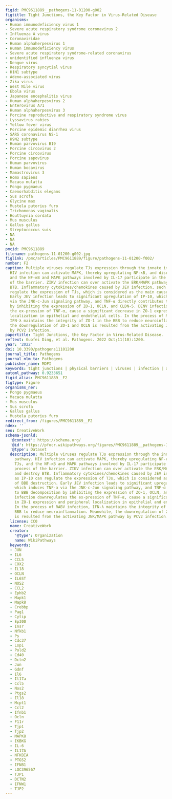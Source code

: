 ```yaml
---
figid: PMC9611889__pathogens-11-01200-g002
figtitle: Tight Junctions, the Key Factor in Virus-Related Disease
organisms:
- Human immunodeficiency virus 1
- Severe acute respiratory syndrome coronavirus 2
- Influenza A virus
- Coronaviridae
- Human alphaherpesvirus 1
- Human immunodeficiency virus
- Severe acute respiratory syndrome-related coronavirus
- unidentified influenza virus
- Dengue virus
- Respiratory syncytial virus
- H1N1 subtype
- Adeno-associated virus
- Zika virus
- West Nile virus
- Ebola virus
- Japanese encephalitis virus
- Human alphaherpesvirus 2
- Enterovirus A71
- Human alphaherpesvirus 3
- Porcine reproductive and respiratory syndrome virus
- Lyssavirus rabies
- Yellow fever virus
- Porcine epidemic diarrhea virus
- SARS coronavirus NS-1
- H9N2 subtype
- Human parvovirus B19
- Porcine circovirus 2
- Porcine circovirus
- Porcine sapovirus
- Human parvovirus
- Human bocavirus
- Mamastrovirus 3
- Homo sapiens
- Macaca mulatta
- Pongo pygmaeus
- Caenorhabditis elegans
- Sus scrofa
- Glycine max
- Mustela putorius furo
- Trichomonas vaginalis
- Houttuynia cordata
- Mus musculus
- Gallus gallus
- Streptococcus suis
- NA
- NA
- NA
pmcid: PMC9611889
filename: pathogens-11-01200-g002.jpg
figlink: /pmc/articles/PMC9611889/figure/pathogens-11-01200-f002/
number: F2
caption: Multiple viruses regulate TJs expression through the innate immune pathway.
  HIV infection can activate MAPK, thereby upregulating NF-κB, and disrupting TJs,
  and the NF-κB and MAPK pathways involved by IL-17 participate in the repair process
  of the barrier. ZIKV infection can over activate the ERK/MAPK pathway and destroy
  BTB. Inflammatory cytokines/chemokines caused by JEV infection, such as IP-10 can
  regulate the expression of TJs, which is considered as the main cause of BBB destruction.
  Early JEV infection leads to significant upregulation of IP-10, which induces TNF-α
  via the JNK-c-Jun signaling pathway, and TNF-α directly contributes to BBB decomposition
  by inhibiting the expression of ZO-1, OCLN, and CLDN-5. DENV infection downregulates
  the ex-pression of TNF-α, cause a significant decrease in ZO-1 expression and peripheral
  localization in epithelial and endothelial cells. In the process of RABV infection,
  IFN-λ maintains the integrity of ZO-1 in the BBB to reduce neuroinflammation. Meanwhile,
  the downregulation of ZO-1 and OCLN is resulted from the activating JNK/MAPK pathway
  by PCV2 infection.
papertitle: Tight Junctions, the Key Factor in Virus-Related Disease.
reftext: Guofei Ding, et al. Pathogens. 2022 Oct;11(10):1200.
year: '2022'
doi: 10.3390/pathogens11101200
journal_title: Pathogens
journal_nlm_ta: Pathogens
publisher_name: MDPI
keywords: tight junctions | physical barriers | viruses | infection | anti-viral drugs
automl_pathway: 0.9233651
figid_alias: PMC9611889__F2
figtype: Figure
organisms_ner:
- Pongo pygmaeus
- Macaca mulatta
- Mus musculus
- Sus scrofa
- Gallus gallus
- Mustela putorius furo
redirect_from: /figures/PMC9611889__F2
ndex: ''
seo: CreativeWork
schema-jsonld:
  '@context': https://schema.org/
  '@id': https://pfocr.wikipathways.org/figures/PMC9611889__pathogens-11-01200-g002.html
  '@type': Dataset
  description: Multiple viruses regulate TJs expression through the innate immune
    pathway. HIV infection can activate MAPK, thereby upregulating NF-κB, and disrupting
    TJs, and the NF-κB and MAPK pathways involved by IL-17 participate in the repair
    process of the barrier. ZIKV infection can over activate the ERK/MAPK pathway
    and destroy BTB. Inflammatory cytokines/chemokines caused by JEV infection, such
    as IP-10 can regulate the expression of TJs, which is considered as the main cause
    of BBB destruction. Early JEV infection leads to significant upregulation of IP-10,
    which induces TNF-α via the JNK-c-Jun signaling pathway, and TNF-α directly contributes
    to BBB decomposition by inhibiting the expression of ZO-1, OCLN, and CLDN-5. DENV
    infection downregulates the ex-pression of TNF-α, cause a significant decrease
    in ZO-1 expression and peripheral localization in epithelial and endothelial cells.
    In the process of RABV infection, IFN-λ maintains the integrity of ZO-1 in the
    BBB to reduce neuroinflammation. Meanwhile, the downregulation of ZO-1 and OCLN
    is resulted from the activating JNK/MAPK pathway by PCV2 infection.
  license: CC0
  name: CreativeWork
  creator:
    '@type': Organization
    name: WikiPathways
  keywords:
  - JUN
  - IL6
  - CCL5
  - COX2
  - IL18
  - OCLN
  - IL6ST
  - NOS2
  - CCL2
  - Ephb2
  - Mapk1
  - Mapk8
  - Crebbp
  - Pag1
  - Cytip
  - Ep300
  - Insr
  - Nfkb1
  - Ps
  - Cdc37
  - Lsp1
  - Pold2
  - Cd40
  - Dctn2
  - Jun
  - Gdnf
  - Il6
  - Il17a
  - Ccl5
  - Nos2
  - Ptgs2
  - Il18
  - Mcpt1
  - Ccl2
  - Ifnb1
  - Ocln
  - F11r
  - Tjp1
  - Tjp2
  - MAPK8
  - IKBKG
  - IL-6
  - IL17A
  - NFKBIA
  - PTGS2
  - IFNB1
  - LOC396567
  - TJP1
  - DCTN2
  - IFNW1
  - TJP2
---
```

